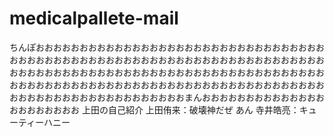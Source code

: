 # medicalpallete-mail
ちんぽおおおおおおおおおおおおおおおおおおおおおおおおおおおおおおおおおおおおおおおおおおおおおおおおおおおおおおおおおおおおおおおおおおおおおおおおおおおおおおおおおおおおおおおおおおおおおおおおおおおおおおおおおおおおおおおおおおおおおおおおおおおおおおおおおおおおおおおおおおおおおおおおおおおおおおおおおおおおおおおおおまんおおおおおおおおおおおおおおおおおおおおおお
上田の自己紹介
上田侑来：破壊神だぜ
あん
寺井皓亮：キューティーハニー
